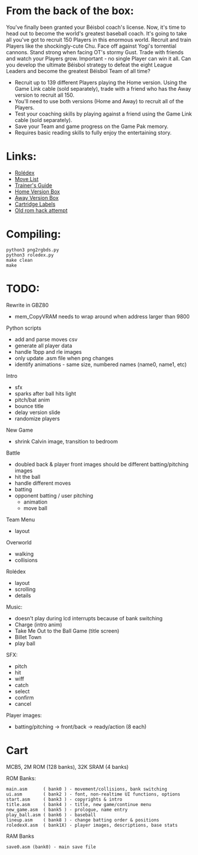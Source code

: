 # From the back of the box:
You've finally been granted your Béisbol coach's license. Now, it's time to head out to become the world's greatest baseball coach. It's going to take all you've got to recruit 150 Players in this enormous world. Recruit and train Players like the shockingly-cute Chu. Face off against Yogi's torrential cannons. Stand strong when facing OT's stormy Gust. Trade with friends and watch your Players grow. Important - no single Player can win it all. Can you develop the ultimate Béisbol strategy to defeat the eight League Leaders and become the greatest Béisbol Team of all time?

- Recruit up to 139 different Players playing the Home version. Using the Game Link cable (sold separately), trade with a friend who has the Away version to recruit all 150.
- You'll need to use both versions (Home and Away) to recruit all of the Players.
- Test your coaching skills by playing against a friend using the Game Link cable (sold separately).
- Save your Team and game progress on the Game Pak memory.
- Requires basic reading skills to fully enjoy the entertaining story.


# Links:
- [Rolédex](https://docs.google.com/spreadsheets/d/1IIjJsqXnREAFDcOv2hRcLN3WZhSiNk8bw7BR21-FdMg/edit#gid=2070431085)
- [Move List](https://docs.google.com/spreadsheets/d/1OaO0aDuWQQxm-jt5bHvgmJ0le7WQDbh3Wp3kto6G5YQ/edit#gid=0)
- [Trainer's Guide](https://drive.google.com/file/d/11NbPeM3DPUOJs8hVLy9bznyHUQPVsvav/view)
- [Home Version Box](https://drive.google.com/file/d/1-uF70yOGvBDvrCaU4W-j3mZX3pLW1fXw/view)
- [Away Version Box](https://drive.google.com/file/d/1_kXh6oG8o5cgbJV2eutplZcjUX0jlLqc/view)
- [Cartridge Labels](https://drive.google.com/file/d/1n6UwmMSDLmREgHvivLpuPbX-q09tqQ74/view)
- [Old rom hack attempt](https://bitbucket.org/q_bert_reynolds/beisbolromhack/src/master/)

# Compiling:
    python3 png2rgbds.py
    python3 roledex.py
    make clean
    make

# TODO:
Rewrite in GBZ80

- mem_CopyVRAM needs to wrap around when address larger than 9800

Python scripts

- add and parse moves csv
- generate all player data
- handle 1bpp and rle images
- only update .asm file when png changes
- identify animations - same size, numbered names (name0, name1, etc)

Intro

- sfx
- sparks after ball hits light
- pitch/bat anim
- bounce title
- delay version slide
- randomize players

New Game

- shrink Calvin image, transition to bedroom

Battle

- doubled back & player front images should be different batting/pitching images
- hit the ball
- handle different moves
- batting 
- opponent batting / user pitching
    - animation
    - move ball

Team Menu

- layout

Overworld

- walking
- collisions

Rolédex

- layout
- scrolling
- details

Music:

- doesn't play during lcd interrupts because of bank switching
- Charge (intro anim)
- Take Me Out to the Ball Game (title screen)
- Billet Town
- play ball

SFX:

- pitch
- hit
- wiff
- catch
- select
- confirm
- cancel

Player images:

- batting/pitching -> front/back -> ready/action (8 each)

# Cart
MCB5, 2M ROM (128 banks), 32K SRAM (4 banks)

ROM Banks:

    main.asm      ( bank0 ) - movement/collisions, bank switching
    ui.asm        ( bank2 ) - font, non-realtime UI functions, options
    start.asm     ( bank3 ) - copyrights & intro
    title.asm     ( bank4 ) - title, new game/continue menu
    new_game.asm  ( bank5 ) - prologue, name entry
    play_ball.asm ( bank6 ) - baseball
    lineup.asm    ( bank8 ) - change batting order & positions
    roledexX.asm  ( bank1X) - player images, descriptions, base stats

RAM Banks

    save0.asm (bank0) - main save file